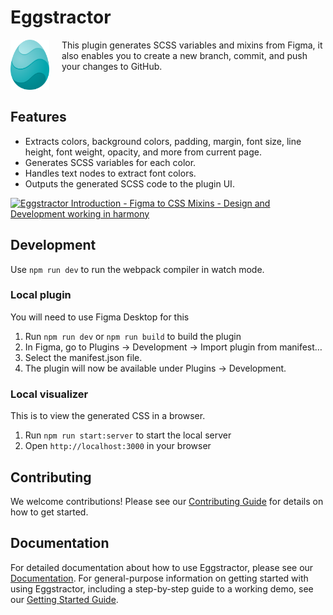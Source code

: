 # Eggstractor

<img align="left" src="img/eggstractor.png" height="80px" style="margin-right: 20px;">

This plugin generates SCSS variables and mixins from Figma, it also enables you to create a new branch, commit, and push your changes to GitHub.

<br>

## Features

- Extracts colors, background colors, padding, margin, font size, line height, font weight, opacity, and more from current page.
- Generates SCSS variables for each color.
- Handles text nodes to extract font colors.
- Outputs the generated SCSS code to the plugin UI.

<a href="https://www.youtube.com/watch?v=m7i-IexlZqQ">
  <img src="https://github.com/user-attachments/assets/3b8925f5-2fd5-47b3-8a7b-7763cec1eeec" alt="Eggstractor Introduction - Figma to CSS Mixins - Design and Development working in harmony" width="300">
</a>


## Development

Use `npm run dev` to run the webpack compiler in watch mode. 

### Local plugin
You will need to use Figma Desktop for this

1. Run `npm run dev` or `npm run build` to build the plugin
2. In Figma, go to Plugins → Development → Import plugin from manifest…
3. Select the manifest.json file.
4. The plugin will now be available under Plugins → Development.

### Local visualizer
This is to view the generated CSS in a browser.

1. Run `npm run start:server` to start the local server
2. Open `http://localhost:3000` in your browser

## Contributing

We welcome contributions! Please see our [Contributing Guide](CONTRIBUTING.md) for details on how to get started.

## Documentation

For detailed documentation about how to use Eggstractor, please see our [Documentation](docs/DOCS.md).
For general-purpose information on getting started with using Eggstractor, including a step-by-step guide to a working demo, see our [Getting Started Guide](https://bitovi.atlassian.net/wiki/spaces/Eggstractor/overview).

